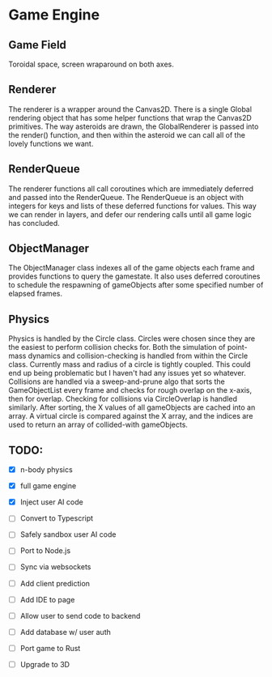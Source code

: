 # Game Engine 

## Game Field

Toroidal space, screen wraparound on both axes. 

## Renderer

The renderer is a wrapper around the Canvas2D. There is a single Global rendering object that has some helper functions that wrap
the Canvas2D primitives. The way asteroids are drawn, the GlobalRenderer is passed into the render() function, and then within the asteroid
we can call all of the lovely functions we want.

## RenderQueue

The renderer functions all call coroutines which are immediately deferred and passed into the RenderQueue. The RenderQueue is an object with integers
for keys and lists of these deferred functions for values. This way we can render in layers, and defer our rendering calls until all game logic has concluded.

## ObjectManager

The ObjectManager class indexes all of the game objects each frame and provides functions to query the gamestate. It also uses deferred coroutines to 
schedule the respawning of gameObjects after some specified number of elapsed frames. 

## Physics

Physics is handled by the Circle class. Circles were chosen since they are the easiest to perform collision checks for. Both the simulation of point-mass dynamics and collision-checking is handled from within the Circle class. Currently mass and radius of a circle is tightly coupled. This could end up being problematic but I 
haven't had any issues yet so whatever. Collisions are handled via a sweep-and-prune algo that sorts the GameObjectList every frame and checks for rough overlap on the x-axis, 
then for overlap. Checking for collisions via CircleOverlap is handled similarly. After sorting, the X values of all gameObjects are cached into an array. A virtual
circle is compared against the X array, and the indices are used to return an array of collided-with gameObjects.

## TODO:

- [x] n-body physics
- [x] full game engine
- [x] Inject user AI code
- [ ] Convert to Typescript
- [ ] Safely sandbox user AI code
- [ ] Port to Node.js
- [ ] Sync via websockets
- [ ] Add client prediction
- [ ] Add IDE to page
- [ ] Allow user to send code to backend
- [ ] Add database w/ user auth
- [ ] Port game to Rust
- [ ] Upgrade to 3D

